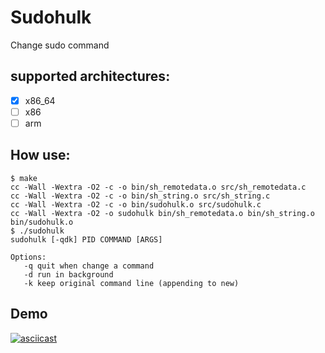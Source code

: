 # Sudohulk

Change sudo command

## supported architectures:

- [x] x86_64
- [ ] x86
- [ ] arm

## How use:

```
$ make
cc -Wall -Wextra -O2 -c -o bin/sh_remotedata.o src/sh_remotedata.c
cc -Wall -Wextra -O2 -c -o bin/sh_string.o src/sh_string.c
cc -Wall -Wextra -O2 -c -o bin/sudohulk.o src/sudohulk.c
cc -Wall -Wextra -O2 -o sudohulk bin/sh_remotedata.o bin/sh_string.o bin/sudohulk.o
$ ./sudohulk 
sudohulk [-qdk] PID COMMAND [ARGS]

Options:
   -q quit when change a command
   -d run in background
   -k keep original command line (appending to new)
```

## Demo
[![asciicast](https://asciinema.org/a/159627.png)](https://asciinema.org/a/159627)
